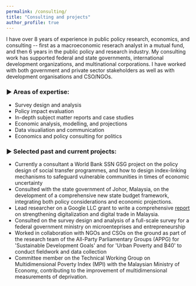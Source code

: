 ```yaml
---
permalink: /consulting/
title: "Consulting and projects"
author_profile: true
---
```


I have over 8 years of experience in public policy research, economics, and consulting -- first as a macroeconomic reserach analyst in a mutual fund, and then 6 years in the public policy and research industry. My consulting work has supported federal and state governments, international development organizations, and multinational corporations. I have worked with both government and private sector stakeholders as well as with development organisations and CSO/NGOs. 

### ▶ Areas of expertise: 
* Survey design and analysis
* Policy impact evaluation
* In-depth subject matter reports and case studies
* Economic analysis, modelling, and projections
* Data visualiation and communication
* Economics and policy consulting for politics

### ▶ Selected past and current projects:
* Currently a consultant a World Bank SSN GSG project on the policy design of social transfer programmes, and how to design index-linking mechanisms to safeguard vulnerable communities in times of economic uncertainty
* Consulted with the state government of Johor, Malaysia, on the development of a comprehensive new state budget framework, integrating both policy considerations and economic projections.
* Lead researcher on a Google LLC grant to write a comprehensive <a href="https://www.isis.org.my/wp-content/uploads/2022/02/Strengthening-digital-trade-and-digitalisation-in-Malaysia_24-Feb.pdf">report</a> on strengthening digitalization and digital trade in Malaysia. 
* Consulted on the survey design and analysis of a full-scale survey for a federal government ministry on microenteprises and entrepreneurship
* Worked in collaboration with NGOs and CSOs on the ground as part of the research team of the All-Party Parliamentary Groups (APPG) for 'Sustainable Development Goals' and for 'Urban Poverty and B40' to conduct fieldwork and data collection
* Committee member on the Technical Working Group on Multidimensional Poverty Index (MPI) with the Malaysian Ministry of Economy, contributing to the improvement of multidimensional measurements of deprivation.